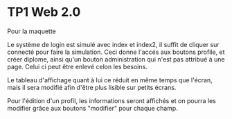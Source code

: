 # TP1 Web 2.0

Pour la maquette

Le système de login est simulé avec index et index2, il suffit de cliquer sur connecté pour faire la simulation. Ceci donne l'accés aux boutons profile, et créer diplome, ainsi qu'un bouton administration qui n'est pas attribué à une page. Celui ci peut être enlevé celon les besoins.

Le tableau d'affichage quant à lui ce réduit en même temps que l'écran, mais il sera modifié afin d'être plus lisible sur petits écrans.

Pour l'édition d'un profil, les informations seront affichés et on pourra les modifier grâce aux boutons "modifier" pour chaque champ.
